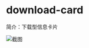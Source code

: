 # download-card

简介：下载型信息卡片

![截图](https://unpkg.com/@icedesign/download-card-block/screenshot.png)





